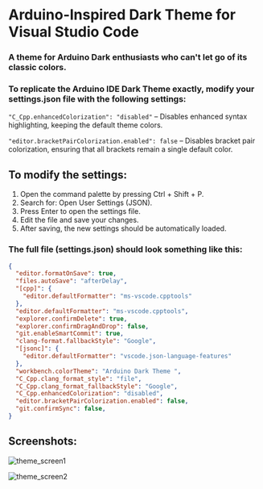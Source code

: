 # Arduino-Inspired Dark Theme for Visual Studio Code

### A theme for Arduino Dark enthusiasts who can't let go of its classic colors.

### To replicate the Arduino IDE Dark Theme exactly, modify your settings.json file with the following settings:

  `"C_Cpp.enhancedColorization": "disabled"` – Disables enhanced syntax highlighting, keeping the default theme colors.

  `"editor.bracketPairColorization.enabled": false` – Disables bracket pair colorization, ensuring that all brackets remain a single default color.

## To modify the settings:
1. Open the command palette by pressing Ctrl + Shift + P.
2. Search for: Open User Settings (JSON).
3. Press Enter to open the settings file.
4. Edit the file and save your changes.
5. After saving, the new settings should be automatically loaded.

### The full file (settings.json) should look something like this:
```json
{
  "editor.formatOnSave": true,
  "files.autoSave": "afterDelay",
  "[cpp]": {
    "editor.defaultFormatter": "ms-vscode.cpptools"
  },
  "editor.defaultFormatter": "ms-vscode.cpptools",
  "explorer.confirmDelete": true,
  "explorer.confirmDragAndDrop": false,
  "git.enableSmartCommit": true,
  "clang-format.fallbackStyle": "Google",
  "[jsonc]": {
    "editor.defaultFormatter": "vscode.json-language-features"
  },
  "workbench.colorTheme": "Arduino Dark Theme ",
  "C_Cpp.clang_format_style": "file",
  "C_Cpp.clang_format_fallbackStyle": "Google",
  "C_Cpp.enhancedColorization": "disabled",
  "editor.bracketPairColorization.enabled": false,
  "git.confirmSync": false,
}
 ```

## Screenshots:

![theme_screen1](https://github.com/user-attachments/assets/91a7f030-9d1c-463f-8787-a69491d4d613)

![theme_screen2](https://github.com/user-attachments/assets/5eeed7d0-edee-4eb8-bbbf-a2f44039715d)
